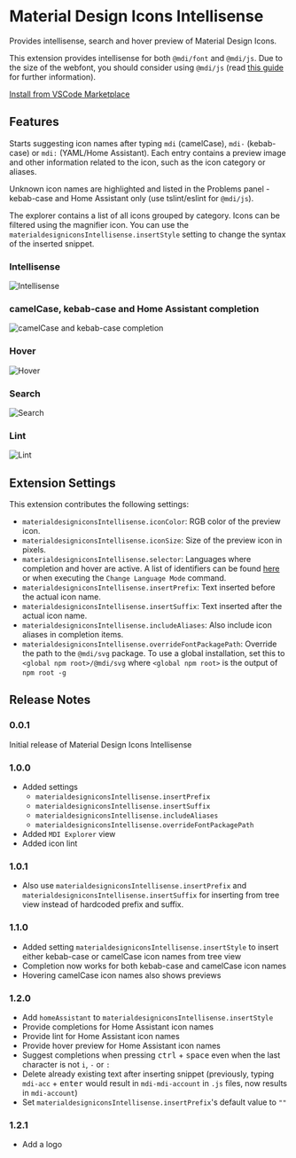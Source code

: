 # Material Design Icons Intellisense

Provides intellisense, search and hover preview of Material Design Icons.

This extension provides intellisense for both `@mdi/font` and `@mdi/js`. Due to the size of the webfont, you should consider using `@mdi/js` (read [this guide](https://dev.materialdesignicons.com/guide/webfont-alternatives) for further information).

[Install from VSCode Marketplace](https://marketplace.visualstudio.com/items?itemName=lukas-tr.materialdesignicons-intellisense)

## Features

Starts suggesting icon names after typing `mdi` (camelCase), `mdi-` (kebab-case) or `mdi:` (YAML/Home Assistant). Each entry contains a preview image and other information related to the icon, such as the icon category or aliases.

Unknown icon names are highlighted and listed in the Problems panel - kebab-case and Home Assistant only (use tslint/eslint for `@mdi/js`).

The explorer contains a list of all icons grouped by category. Icons can be filtered using the magnifier icon. You can use the `materialdesigniconsIntellisense.insertStyle` setting to change the syntax of the inserted snippet.

### Intellisense

![Intellisense](https://raw.githubusercontent.com/lukas-tr/vscode-materialdesignicons-intellisense/master/doc/usage-1.gif)

### camelCase, kebab-case and Home Assistant completion

![camelCase and kebab-case completion](https://raw.githubusercontent.com/lukas-tr/vscode-materialdesignicons-intellisense/master/doc/usage-6.gif)

### Hover

![Hover](https://raw.githubusercontent.com/lukas-tr/vscode-materialdesignicons-intellisense/master/doc/usage-2.gif)

### Search

![Search](https://raw.githubusercontent.com/lukas-tr/vscode-materialdesignicons-intellisense/master/doc/usage-3.gif)

### Lint

![Lint](https://raw.githubusercontent.com/lukas-tr/vscode-materialdesignicons-intellisense/master/doc/usage-4.gif)

<!-- ## Requirements

If you have any requirements or dependencies, add a section describing those and how to install and configure them. -->

## Extension Settings

This extension contributes the following settings:

- `materialdesigniconsIntellisense.iconColor`: RGB color of the preview icon.
- `materialdesigniconsIntellisense.iconSize`: Size of the preview icon in pixels.
- `materialdesigniconsIntellisense.selector`: Languages where completion and hover are active. A list of identifiers can be found [here](https://code.visualstudio.com/docs/languages/identifiers) or when executing the `Change Language Mode` command.
- `materialdesigniconsIntellisense.insertPrefix`: Text inserted before the actual icon name.
- `materialdesigniconsIntellisense.insertSuffix`: Text inserted after the actual icon name.
- `materialdesigniconsIntellisense.includeAliases`: Also include icon aliases in completion items.
- `materialdesigniconsIntellisense.overrideFontPackagePath`: Override the path to the `@mdi/svg` package. To use a global installation, set this to `<global npm root>/@mdi/svg` where `<global npm root>` is the output of `npm root -g`

<!-- ## Known Issues

Calling out known issues can help limit users opening duplicate issues against your extension. -->

## Release Notes

### 0.0.1

Initial release of Material Design Icons Intellisense

### 1.0.0

- Added settings
  - `materialdesigniconsIntellisense.insertPrefix`
  - `materialdesigniconsIntellisense.insertSuffix`
  - `materialdesigniconsIntellisense.includeAliases`
  - `materialdesigniconsIntellisense.overrideFontPackagePath`
- Added `MDI Explorer` view
- Added icon lint

### 1.0.1

- Also use `materialdesigniconsIntellisense.insertPrefix` and `materialdesigniconsIntellisense.insertSuffix` for inserting from tree view instead of hardcoded prefix and suffix.

### 1.1.0

- Added setting `materialdesigniconsIntellisense.insertStyle` to insert either kebab-case or camelCase icon names from tree view
- Completion now works for both kebab-case and camelCase icon names
- Hovering camelCase icon names also shows previews

### 1.2.0

- Add `homeAssistant` to `materialdesigniconsIntellisense.insertStyle`
- Provide completions for Home Assistant icon names
- Provide lint for Home Assistant icon names
- Provide hover preview for Home Assistant icon names
- Suggest completions when pressing <kbd>ctrl</kbd> + <kbd>space</kbd> even when the last character is not `i`, `-` or `:`
- Delete already existing text after inserting snippet (previously, typing `mdi-acc` + <kbd>enter</kbd> would result in `mdi-mdi-account` in `.js` files, now results in `mdi-account`)
- Set `materialdesigniconsIntellisense.insertPrefix`'s default value to `""`

### 1.2.1

- Add a logo
